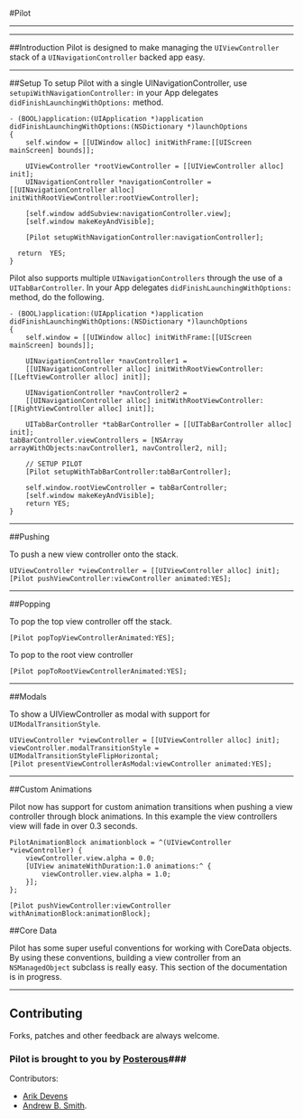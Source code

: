 #Pilot

***

***

##Introduction
Pilot is designed to make managing the `UIViewController` stack of a `UINavigationController` backed app easy. 

***

##Setup
To setup Pilot with a single UINavigationController, use `setupiWithNavigationController:` in your App delegates `didFinishLaunchingWithOptions:` method.

	- (BOOL)application:(UIApplication *)application didFinishLaunchingWithOptions:(NSDictionary *)launchOptions
	{
    	self.window = [[UIWindow alloc] initWithFrame:[[UIScreen mainScreen] bounds]];
    
    	UIViewController *rootViewController = [[UIViewController alloc] init];
    	UINavigationController *navigationController = [[UINavigationController alloc] 	initWithRootViewController:rootViewController];
    
   	 	[self.window addSubview:navigationController.view];
   	 	[self.window makeKeyAndVisible];
    
    	[Pilot setupWithNavigationController:navigationController];
    
  	  return  YES;
	}

Pilot also supports multiple `UINavigationControllers` through the use of a `UITabBarController`.  In your App delegates `didFinishLaunchingWithOptions:` method, do the following.

	- (BOOL)application:(UIApplication *)application didFinishLaunchingWithOptions:(NSDictionary *)launchOptions
	{    
    	self.window = [[UIWindow alloc] initWithFrame:[[UIScreen mainScreen] bounds]];
    
    	UINavigationController *navController1 = 
    	[[UINavigationController alloc] initWithRootViewController:[[LeftViewController alloc] init]];    
    
    	UINavigationController *navController2 = 
    	[[UINavigationController alloc] initWithRootViewController:[[RightViewController alloc] init]];
    
    	UITabBarController *tabBarController = [[UITabBarController alloc] init];
    tabBarController.viewControllers = [NSArray arrayWithObjects:navController1, navController2, nil];
    
    	// SETUP PILOT
    	[Pilot setupWithTabBarController:tabBarController];
    
    	self.window.rootViewController = tabBarController;
    	[self.window makeKeyAndVisible];
    	return YES;
	}

***

##Pushing

To push a new view controller onto the stack.
    
    UIViewController *viewController = [[UIViewController alloc] init];
    [Pilot pushViewController:viewController animated:YES];

***

##Popping

To pop the top view controller off the stack.

    [Pilot popTopViewControllerAnimated:YES];
    
To pop to the root view controller

    [Pilot popToRootViewControllerAnimated:YES];

***

##Modals

To show a UIViewController as modal with support for `UIModalTransitionStyle`.
     
    UIViewController *viewController = [[UIViewController alloc] init];
    viewController.modalTransitionStyle = UIModalTransitionStyleFlipHorizontal;
    [Pilot presentViewControllerAsModal:viewController animated:YES];
 
***

##Custom Animations

Pilot now has support for custom animation transitions when pushing a view controller through block animations.  In this example the view controllers view will fade in over 0.3 seconds.
   
    PilotAnimationBlock animationblock = ^(UIViewController *viewController) {
        viewController.view.alpha = 0.0;
        [UIView animateWithDuration:1.0 animations:^ {
            viewController.view.alpha = 1.0;
        }];
    };
    
   	[Pilot pushViewController:viewController withAnimationBlock:animationBlock];
 
##Core Data
 
Pilot has some super useful conventions for working with CoreData objects.  By using these conventions, building a view controller from an `NSManagedObject` subclass is really easy.  This section of the documentation is in progress.
 
***

Contributing
-------------------------

Forks, patches and other feedback are always welcome. 

### Pilot is brought to you by [Posterous](http://posterous.com)###

Contributors:

* [Arik Devens](http://github.com/danieltiger)
* [Andrew B. Smith](http://github.com/drewsmits).
